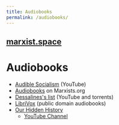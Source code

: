 ```yaml
---
title: Audiobooks
permalink: /audiobooks/
---
```


## [marxist.space](https://marxist.space)

# Audiobooks

* [Audible Socialism](https://www.youtube.com/channel/UCvfeZJmLFo2o90A0v3ce2_Q) (YouTube)
* [Audiobooks](https://www.marxists.org/audiobooks/) on Marxists.org
* [Dessalines's list](https://github.com/dessalines/essays/blob/master/audiobooks.md) (YouTube and torrents)
* [LibriVox](https://librivox.org/) (public domain audiobooks)
* [Our Hidden History](https://ourhiddenhistory.org/)
    * [YouTube Channel](https://www.youtube.com/channel/UCbfzszfxZr4qmeZjZ_3R_Pw)
